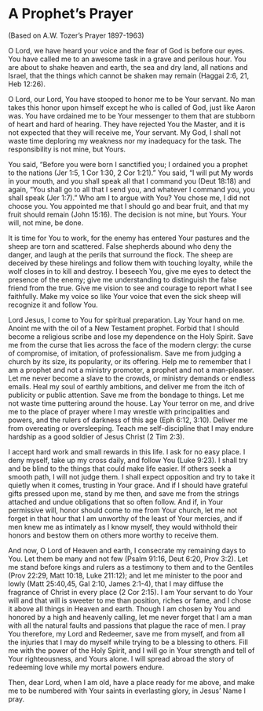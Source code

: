 # A Prophet’s Prayer
(Based on A.W. Tozer’s Prayer 1897-1963)

O Lord, we have heard your voice and the fear of God is before our eyes. You have called me to an awesome task in a grave and perilous hour. You are about to shake heaven and earth, the sea and dry land, all nations and Israel, that the things which cannot be shaken may remain (Haggai 2:6, 21, Heb 12:26).

O Lord, our Lord, You have stooped to honor me to be Your servant. No man takes this honor upon himself except he who is called of God, just like Aaron was. You have ordained me to be Your messenger to them that are stubborn of heart and hard of hearing. They have rejected You the Master, and it is not expected that they will receive me, Your servant. My God, I shall not waste time deploring my weakness nor my inadequacy for the task. The responsibility is not mine, but Yours.

You said, “Before you were born I sanctified you; I ordained you a prophet to the nations (Jer 1:5, 1 Cor 1:30, 2 Cor 1:21).” You said, “I will put My words in your mouth, and you shall speak all that I command you (Deut 18:18) and again, “You shall go to all that I send you, and whatever I command you, you shall speak (Jer 1:7).” Who am I to argue with You? You chose me, I did not choose you. You appointed me that I should go and bear fruit, and that my fruit should remain (John 15:16). The decision is not mine, but Yours. Your will, not mine, be done.

It is time for You to work, for the enemy has entered Your pastures and the sheep are torn and scattered. False shepherds abound who deny the danger, and laugh at the perils that surround the flock. The sheep are deceived by these hirelings and follow them with touching loyalty, while the wolf closes in to kill and destroy. I beseech You, give me eyes to detect the presence of the enemy; give me understanding to distinguish the false friend from the true. Give me vision to see and courage to report what I see faithfully. Make my voice so like Your voice that even the sick sheep will recognize it and follow You.

Lord Jesus, I come to You for spiritual preparation. Lay Your hand on me. Anoint me with the oil of a New Testament prophet. Forbid that I should become a religious scribe and lose my dependence on the Holy Spirit. Save me from the curse that lies across the face of the modern clergy: the curse of compromise, of imitation, of professionalism. Save me from judging a church by its size, its popularity, or its offering. Help me to remember that I am a prophet and not a ministry promoter, a prophet and not a man-pleaser. Let me never become a slave to the crowds, or ministry demands or endless emails. Heal my soul of earthly ambitions, and deliver me from the itch of publicity or public attention. Save me from the bondage to things. Let me not waste time puttering around the house. Lay Your terror on me, and drive me to the place of prayer where I may wrestle with principalities and powers, and the rulers of darkness of this age (Eph 6:12, 3:10). Deliver me from overeating or oversleeping. Teach me self-discipline that I may endure hardship as a good soldier of Jesus Christ (2 Tim 2:3).

I accept hard work and small rewards in this life. I ask for no easy place. I deny myself, take up my cross daily, and follow You (Luke 9:23). I shall try and be blind to the things that could make life easier. If others seek a smooth path, I will not judge them. I shall expect opposition and try to take it quietly when it comes, trusting in Your grace. And if I should have grateful gifts pressed upon me, stand by me then, and save me from the strings attached and undue obligations that so often follow. And if, in Your permissive will, honor should come to me from Your church, let me not forget in that hour that I am unworthy of the least of Your mercies, and if men knew me as intimately as I know myself, they would withhold their honors and bestow them on others more worthy to receive them.

And now, O Lord of Heaven and earth, I consecrate my remaining days to You. Let them be many and not few (Psalm 91:16, Deut 6:20, Prov 3:2). Let me stand before kings and rulers as a testimony to them and to the Gentiles (Prov 22:29, Matt 10:18, Luke 211:12); and let me minister to the poor and lowly (Matt 25:40,45, Gal 2:10, James 2:1-4), that I may diffuse the fragrance of Christ in every place (2 Cor 2:15). I am Your servant to do Your will and that will is sweeter to me than position, riches or fame, and I chose it above all things in Heaven and earth. Though I am chosen by You and honored by a high and heavenly calling, let me never forget that I am a man with all the natural faults and passions that plague the race of men. I pray You therefore, my Lord and Redeemer, save me from myself, and from all the injuries that I may do myself while trying to be a blessing to others. Fill me with the power of the Holy Spirit, and I will go in Your strength and tell of Your righteousness, and Yours alone. I will spread abroad the story of redeeming love while my mortal powers endure.

Then, dear Lord, when I am old, have a place ready for me above, and make me to be numbered with Your saints in everlasting glory, in Jesus’ Name I pray.

